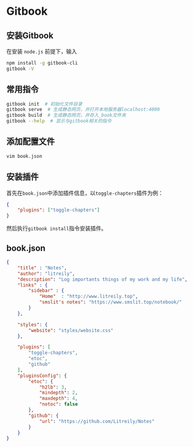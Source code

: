 # Gitbook

<!-- toc -->

## 安装Gitbook

在安装 `node.js` 前提下，输入
``` bash
npm install -g gitbook-cli
gitbook -V
```

## 常用指令

``` bash
gitbook init  # 初始化文件目录	
gitbook serve  # 生成静态网页，并打开本地服务器localhost:4000
gitbook build  # 生成静态网页，并存入_book文件夹
gitbook --help  # 显示与gitbook相关的指令
```

## 添加配置文件

``` bash
vim book.json
```

## 安装插件

首先在`book.json`中添加插件信息，以`toggle-chapters`插件为例：

``` json
{
    "plugins": ["toggle-chapters"]
}
```

然后执行`gitbook install`指令安装插件。

## book.json

``` json
{
    "title" : "Notes",
    "author": "litreily",
    "description": "Log importants things of my work and my life",
    "links" : {
        "sidebar" : {
            "Home"  : "http://www.litreily.top",
            "smslit's notes": "https://www.smslit.top/notebook/"
        }
    },

    "styles": {
        "website": "styles/website.css"
    },

    "plugins": [
        "toggle-chapters",
        "etoc",
        "github"
    ],
    "pluginsConfig": {
        "etoc": {
            "h2lb": 3,
            "mindepth": 2,
            "maxdepth": 4,
            "notoc": false
        },
        "github": {
            "url": "https://github.com/Litreily/Notes"
        }
    }
}
```
